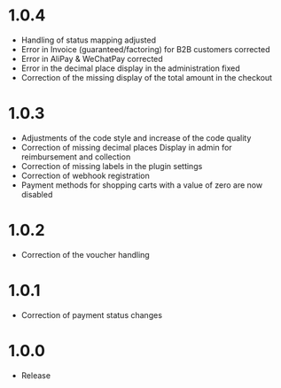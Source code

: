 # 1.0.4
* Handling of status mapping adjusted
* Error in Invoice (guaranteed/factoring) for B2B customers corrected
* Error in AliPay & WeChatPay corrected
* Error in the decimal place display in the administration fixed
* Correction of the missing display of the total amount in the checkout

# 1.0.3
* Adjustments of the code style and increase of the code quality
* Correction of missing decimal places Display in admin for reimbursement and collection
* Correction of missing labels in the plugin settings
* Correction of webhook registration
* Payment methods for shopping carts with a value of zero are now disabled

# 1.0.2
* Correction of the voucher handling

# 1.0.1
* Correction of payment status changes

# 1.0.0
* Release
